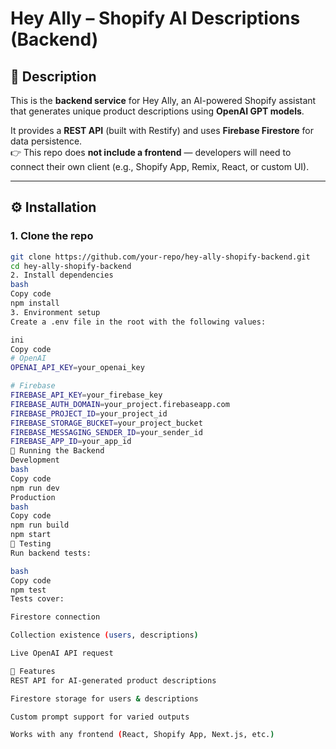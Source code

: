 # Hey Ally – Shopify AI Descriptions (Backend)

## 📖 Description

This is the **backend service** for Hey Ally, an AI-powered Shopify assistant that generates unique product descriptions using **OpenAI GPT models**.

It provides a **REST API** (built with Restify) and uses **Firebase Firestore** for data persistence.  
👉 This repo does **not include a frontend** — developers will need to connect their own client (e.g., Shopify App, Remix, React, or custom UI).

---

## ⚙️ Installation

### 1. Clone the repo

```bash
git clone https://github.com/your-repo/hey-ally-shopify-backend.git
cd hey-ally-shopify-backend
2. Install dependencies
bash
Copy code
npm install
3. Environment setup
Create a .env file in the root with the following values:

ini
Copy code
# OpenAI
OPENAI_API_KEY=your_openai_key

# Firebase
FIREBASE_API_KEY=your_firebase_key
FIREBASE_AUTH_DOMAIN=your_project.firebaseapp.com
FIREBASE_PROJECT_ID=your_project_id
FIREBASE_STORAGE_BUCKET=your_project_bucket
FIREBASE_MESSAGING_SENDER_ID=your_sender_id
FIREBASE_APP_ID=your_app_id
🚀 Running the Backend
Development
bash
Copy code
npm run dev
Production
bash
Copy code
npm run build
npm start
🧪 Testing
Run backend tests:

bash
Copy code
npm test
Tests cover:

Firestore connection

Collection existence (users, descriptions)

Live OpenAI API request

📌 Features
REST API for AI-generated product descriptions

Firestore storage for users & descriptions

Custom prompt support for varied outputs

Works with any frontend (React, Shopify App, Next.js, etc.)
```
